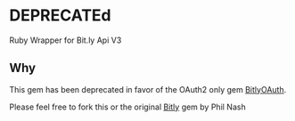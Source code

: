 # DEPRECATEd

Ruby Wrapper for Bit.ly Api V3

## Why

This gem has been deprecated in favor of the OAuth2 only gem [BitlyOAuth](http://github.com/jonstorer/bitly-oauth).

Please feel free to fork this or the original [Bitly](http://github.com/phillnash/bitly) gem by Phil Nash
